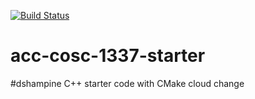 [![Build Status](https://travis-ci.org/acc-cosc-1337-spring-2020/acc-cosc-1337-spring-2020-dshampine.svg?branch=master)](https://travis-ci.org/acc-cosc-1337-spring-2020/acc-cosc-1337-spring-2020-dshampine)

# acc-cosc-1337-starter
#dshampine
C++ starter code with CMake 
cloud change
